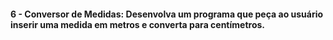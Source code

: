 #### 6 - Conversor de Medidas: Desenvolva um programa que peça ao usuário inserir uma medida em metros e converta para centímetros.
